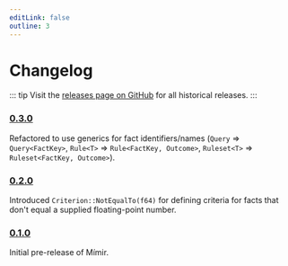 ```yaml
---
editLink: false
outline: 3
---
```


# Changelog

::: tip
Visit the [releases page on GitHub](https://github.com/subtalegames/mimir/releases) for all historical releases.
:::

### [0.3.0](https://github.com/subtalegames/mimir/releases/tag/v0.3.0)

Refactored to use generics for fact identifiers/names (`Query` => `Query<FactKey>`, `Rule<T>` => `Rule<FactKey, Outcome>`, `Ruleset<T>` => `Ruleset<FactKey, Outcome>`).

### [0.2.0](https://github.com/subtalegames/mimir/releases/tag/v0.2.0)

Introduced `Criterion::NotEqualTo(f64)` for defining criteria for facts that don't equal a supplied floating-point number.

### [0.1.0](https://github.com/subtalegames/mimir/releases/tag/v0.1.0)

Initial pre-release of Mímir.
